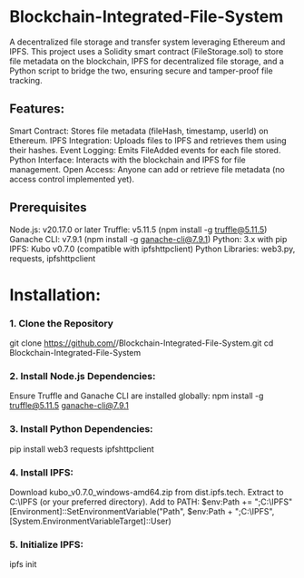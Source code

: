 <h1>Blockchain-Integrated-File-System</h1>

A decentralized file storage and transfer system leveraging Ethereum and IPFS. This project uses a Solidity smart contract (FileStorage.sol) to store file metadata on the blockchain, IPFS for decentralized file storage, and a Python script to bridge the two, ensuring secure and tamper-proof file tracking.

## Features:
Smart Contract: Stores file metadata (fileHash, timestamp, userId) on Ethereum.
IPFS Integration: Uploads files to IPFS and retrieves them using their hashes.
Event Logging: Emits FileAdded events for each file stored.
Python Interface: Interacts with the blockchain and IPFS for file management.
Open Access: Anyone can add or retrieve file metadata (no access control implemented yet).

## Prerequisites
Node.js: v20.17.0 or later
Truffle: v5.11.5 (npm install -g truffle@5.11.5)
Ganache CLI: v7.9.1 (npm install -g ganache-cli@7.9.1)
Python: 3.x with pip
IPFS: Kubo v0.7.0 (compatible with ipfshttpclient)
Python Libraries: web3.py, requests, ipfshttpclient


# Installation:

### 1. Clone the Repository
git clone https://github.com/<your-username>/Blockchain-Integrated-File-System.git
cd Blockchain-Integrated-File-System

### 2. Install Node.js Dependencies:
Ensure Truffle and Ganache CLI are installed globally:
npm install -g truffle@5.11.5 ganache-cli@7.9.1

### 3. Install Python Dependencies:
pip install web3 requests ipfshttpclient

### 4. Install IPFS:
Download kubo_v0.7.0_windows-amd64.zip from dist.ipfs.tech.
Extract to C:\IPFS (or your preferred directory).
Add to PATH:
$env:Path += ";C:\IPFS"
[Environment]::SetEnvironmentVariable("Path", $env:Path + ";C:\IPFS", [System.EnvironmentVariableTarget]::User)

### 5. Initialize IPFS:
ipfs init
